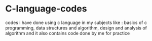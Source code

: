 # C-language-codes
codes i have done using c language in my subjects like : 
basics of c programming, data structures and algorithm, design and analysis of algorithm
and it also contains code done by me for practice
